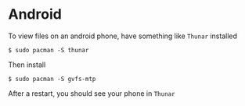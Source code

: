 Android
=======

To view files on an android phone, have something like `Thunar` installed
```
$ sudo pacman -S thunar
```
Then install
```
$ sudo pacman -S gvfs-mtp
```
After a restart, you should see your phone in `Thunar`

